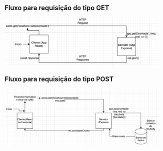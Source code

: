 ## Fluxo para requisição do tipo GET

![Fluxo para requisição do tipo GET](diagrama_get.png)

## Fluxo para requisição do tipo POST

![Fluxo para requisição do tipo POST](diagrama_post.png)
